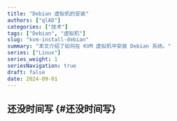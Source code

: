```yaml
---
title: "Debian 虚拟机的安装"
authors: ["qlAD"]
categories: ["技术"]
tags: ["Debian", "虚拟机"]
slug: "kvm-install-debian"
summary: "本文介绍了如何在 KVM 虚拟机中安装 Debian 系统。"
series: ["Linux"]
series_weight: 1
seriesNavigation: true
draft: false
date: 2024-09-01
---
```


## 还没时间写 {#还没时间写}
